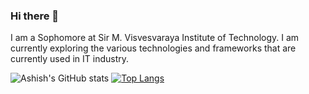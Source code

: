 ### Hi there 👋

<!--
**ashish-gopalika/ashish-gopalika** is a ✨ _special_ ✨ repository because its `README.md` (this file) appears on your GitHub profile.

Here are some ideas to get you started:

- 🔭 I’m currently working on ...
- 🌱 I’m currently learning ...
- 👯 I’m looking to collaborate on ...
- 🤔 I’m looking for help with ...
- 💬 Ask me about ...
- 📫 How to reach me: ...
- 😄 Pronouns: ...
- ⚡ Fun fact: ...
-->
I am a Sophomore at Sir M. Visvesvaraya Institute of Technology.
I am currently exploring the various technologies and frameworks that are currently used in IT industry.

![Ashish's GitHub stats](https://github-readme-stats.vercel.app/api?username=ashish-gopalika&show_icons=true&theme=radical&count_private=true&border_radius=50)
[![Top Langs](https://github-readme-stats.vercel.app/api/top-langs/?username=ashish-gopalika&langs_count=8&layout=compact&border_radius=40)](https://github.com/ashish-gopalika/github-readme-stats)
